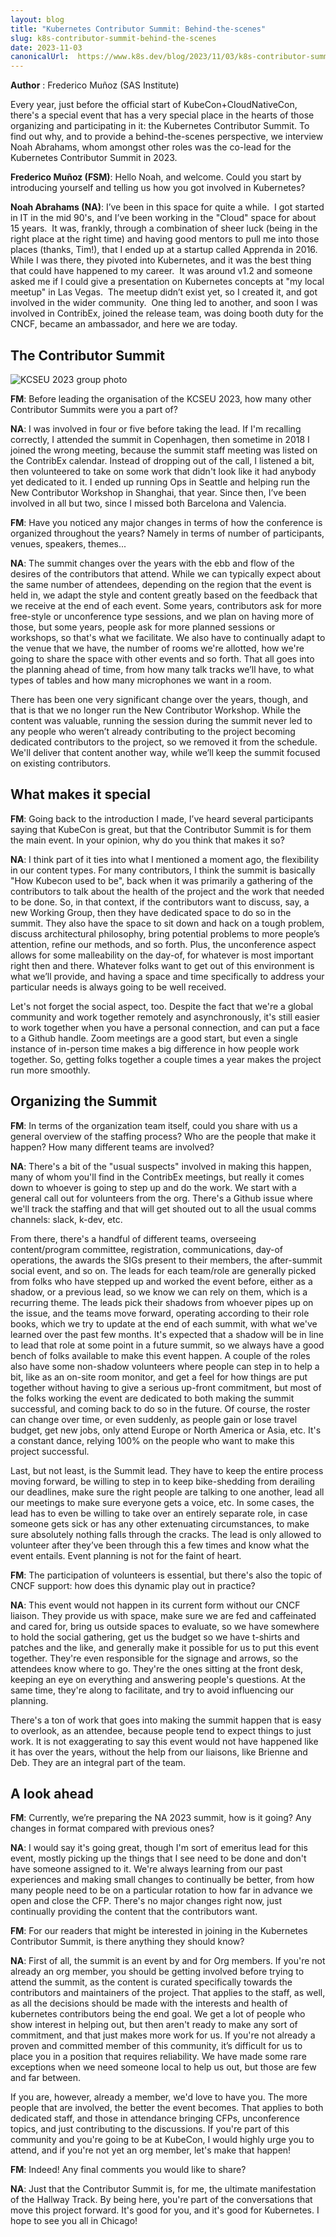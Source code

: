 ```yaml
---
layout: blog
title: "Kubernetes Contributor Summit: Behind-the-scenes"
slug: k8s-contributor-summit-behind-the-scenes
date: 2023-11-03
canonicalUrl:  https://www.k8s.dev/blog/2023/11/03/k8s-contributor-summit-behind-the-scenes/
---
```


**Author** : Frederico Muñoz (SAS Institute)

Every year, just before the official start of KubeCon+CloudNativeCon, there's a special event that
has a very special place in the hearts of those organizing and participating in it: the Kubernetes
Contributor Summit. To find out why, and to provide a behind-the-scenes perspective, we interview
Noah Abrahams, whom amongst other roles was the co-lead for the Kubernetes Contributor Summit in
2023.


**Frederico Muñoz (FSM)**: Hello Noah, and welcome. Could you start by introducing yourself and
telling us how you got involved in Kubernetes?

**Noah Abrahams (NA)**: I’ve been in this space for quite a while.  I got started in IT in the mid
90's, and I’ve been working in the "Cloud" space for about 15 years.  It was, frankly, through a
combination of sheer luck (being in the right place at the right time) and having good mentors to
pull me into those places (thanks, Tim!), that I ended up at a startup called Apprenda in 2016.
While I was there, they pivoted into Kubernetes, and it was the best thing that could have happened
to my career.  It was around v1.2 and someone asked me if I could give a presentation on Kubernetes
concepts at "my local meetup" in Las Vegas.  The meetup didn’t exist yet, so I created it, and got
involved in the wider community.  One thing led to another, and soon I was involved in ContribEx,
joined the release team, was doing booth duty for the CNCF, became an ambassador, and here we are
today.

## The Contributor Summit

![KCSEU 2023 group photo](kcseu2023-group.jpg)

**FM**: Before leading the organisation of the KCSEU 2023, how many other Contributor Summits were
you a part of?

**NA**: I was involved in four or five before taking the lead.  If I'm recalling correctly, I
attended the summit in Copenhagen, then sometime in 2018 I joined the wrong meeting, because the
summit staff meeting was listed on the ContribEx calendar.  Instead of dropping out of the call, I
listened a bit, then volunteered to take on some work that didn't look like it had anybody yet
dedicated to it.  I ended up running Ops in Seattle and helping run the New Contributor Workshop in
Shanghai, that year.  Since then, I’ve been involved in all but two, since I missed both Barcelona
and Valencia.

**FM**: Have you noticed any major changes in terms of how the conference is organized throughout
the years? Namely in terms of number of participants, venues, speakers, themes...

**NA**: The summit changes over the years with the ebb and flow of the desires of the contributors
that attend.  While we can typically expect about the same number of attendees, depending on the
region that the event is held in, we adapt the style and content greatly based on the feedback that
we receive at the end of each event.  Some years, contributors ask for more free-style or
unconference type sessions, and we plan on having more of those, but some years, people ask for more
planned sessions or workshops, so that's what we facilitate.  We also have to continually adapt to
the venue that we have, the number of rooms we're allotted, how we're going to share the space with
other events and so forth.  That all goes into the planning ahead of time, from how many talk tracks
we’ll have, to what types of tables and how many microphones we want in a room.

There has been one very significant change over the years, though, and that is that we no longer run
the New Contributor Workshop.  While the content was valuable, running the session during the summit
never led to any people who weren’t already contributing to the project becoming dedicated
contributors to the project, so we removed it from the schedule.  We'll deliver that content another
way, while we’ll keep the summit focused on existing contributors.

## What makes it special

**FM**: Going back to the introduction I made, I’ve heard several participants saying that KubeCon
is great, but that the Contributor Summit is for them the main event. In your opinion, why do you
think that makes it so?

**NA**: I think part of it ties into what I mentioned a moment ago, the flexibility in our content
types.  For many contributors, I think the summit is basically "How Kubecon used to be", back when
it was primarily a gathering of the contributors to talk about the health of the project and the
work that needed to be done.  So, in that context, if the contributors want to discuss, say, a new
Working Group, then they have dedicated space to do so in the summit.  They also have the space to
sit down and hack on a tough problem, discuss architectural philosophy, bring potential problems to
more people’s attention, refine our methods, and so forth.  Plus, the unconference aspect allows for
some malleability on the day-of, for whatever is most important right then and there.  Whatever
folks want to get out of this environment is what we’ll provide, and having a space and time
specifically to address your particular needs is always going to be well received.

Let's not forget the social aspect, too.  Despite the fact that we're a global community and work
together remotely and asynchronously, it's still easier to work together when you have a personal
connection, and can put a face to a Github handle.  Zoom meetings are a good start, but even a
single instance of in-person time makes a big difference in how people work together.  So, getting
folks together a couple times a year makes the project run more smoothly.

## Organizing the Summit

**FM**: In terms of the organization team itself, could you share with us a general overview of the
staffing process? Who are the people that make it happen? How many different teams are involved?

**NA**: There's a bit of the "usual suspects" involved in making this happen, many of whom you'll
find in the ContribEx meetings, but really it comes down to whoever is going to step up and do the
work.  We start with a general call out for volunteers from the org.  There's a Github issue where
we'll track the staffing and that will get shouted out to all the usual comms channels: slack,
k-dev, etc.

From there, there's a handful of different teams, overseeing content/program committee,
registration, communications, day-of operations, the awards the SIGs present to their members, the
after-summit social event, and so on.  The leads for each team/role are generally picked from folks
who have stepped up and worked the event before, either as a shadow, or a previous lead, so we know
we can rely on them, which is a recurring theme.  The leads pick their shadows from whoever pipes up
on the issue, and the teams move forward, operating according to their role books, which we try to
update at the end of each summit, with what we've learned over the past few months.  It's expected
that a shadow will be in line to lead that role at some point in a future summit, so we always have
a good bench of folks available to make this event happen.  A couple of the roles also have some
non-shadow volunteers where people can step in to help a bit, like as an on-site room monitor, and
get a feel for how things are put together without having to give a serious up-front commitment, but
most of the folks working the event are dedicated to both making the summit successful, and coming
back to do so in the future.  Of course, the roster can change over time, or even suddenly, as
people gain or lose travel budget, get new jobs, only attend Europe or North America or Asia, etc.
It's a constant dance, relying 100% on the people who want to make this project successful.

Last, but not least, is the Summit lead.  They have to keep the entire process moving forward, be
willing to step in to keep bike-shedding from derailing our deadlines, make sure the right people
are talking to one another, lead all our meetings to make sure everyone gets a voice, etc.  In some
cases, the lead has to even be willing to take over an entirely separate role, in case someone gets
sick or has any other extenuating circumstances, to make sure absolutely nothing falls through the
cracks.  The lead is only allowed to volunteer after they’ve been through this a few times and know
what the event entails.  Event planning is not for the faint of heart.


**FM**: The participation of volunteers is essential, but there's also the topic of CNCF support:
how does this dynamic play out in practice?

**NA**: This event would not happen in its current form without our CNCF liaison.  They provide us
with space, make sure we are fed and caffeinated and cared for, bring us outside spaces to evaluate,
so we have somewhere to hold the social gathering, get us the budget so we have t-shirts and patches
and the like, and generally make it possible for us to put this event together.  They're even
responsible for the signage and arrows, so the attendees know where to go.  They're the ones sitting
at the front desk, keeping an eye on everything and answering people's questions.  At the same time,
they're along to facilitate, and try to avoid influencing our planning.

There's a ton of work that goes into making the summit happen that is easy to overlook, as an
attendee, because people tend to expect things to just work.  It is not exaggerating to say this
event would not have happened like it has over the years, without the help from our liaisons, like
Brienne and Deb.  They are an integral part of the team.

## A look ahead

**FM**: Currently, we’re preparing the NA 2023 summit, how is it going? Any changes in format
compared with previous ones?

**NA**: I would say it's going great, though I'm sort of emeritus lead for this event, mostly
picking up the things that I see need to be done and don't have someone assigned to it.  We're
always learning from our past experiences and making small changes to continually be better, from
how many people need to be on a particular rotation to how far in advance we open and close the CFP.
There's no major changes right now, just continually providing the content that the contributors
want.

**FM**: For our readers that might be interested in joining in the Kubernetes Contributor Summit, is
there anything they should know?

**NA**: First of all, the summit is an event by and for Org members.  If you're not already an org
member, you should be getting involved before trying to attend the summit, as the content is curated
specifically towards the contributors and maintainers of the project.  That applies to the staff, as
well, as all the decisions should be made with the interests and health of kubernetes contributors
being the end goal.  We get a lot of people who show interest in helping out, but then aren't ready
to make any sort of commitment, and that just makes more work for us.  If you're not already a
proven and committed member of this community, it’s difficult for us to place you in a position that
requires reliability.  We have made some rare exceptions when we need someone local to help us out,
but those are few and far between.

If you are, however, already a member, we'd love to have you.  The more people that are involved,
the better the event becomes.  That applies to both dedicated staff, and those in attendance
bringing CFPs, unconference topics, and just contributing to the discussions.  If you're part of
this community and you're going to be at KubeCon, I would highly urge you to attend, and if you're
not yet an org member, let's make that happen!

**FM**: Indeed! Any final comments you would like to share?

**NA**: Just that the Contributor Summit is, for me, the ultimate manifestation of the Hallway
Track.  By being here, you're part of the conversations that move this project forward.  It's good
for you, and it's good for Kubernetes.  I hope to see you all in Chicago!
